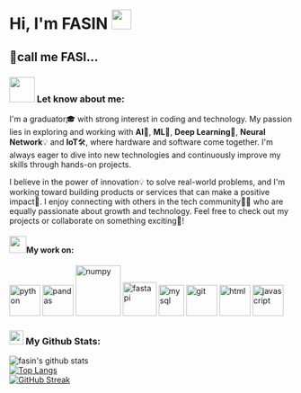 # Hi, I'm FASIN <img src="https://github.com/TheDudeThatCode/TheDudeThatCode/blob/master/Assets/Hi.gif" width="35" />

## 🤙call me FASI...

### <img src="https://github.com/TheDudeThatCode/TheDudeThatCode/blob/master/Assets/Developer.gif" width="45" /> Let know about me:

I'm a graduator🎓 with strong interest in coding and technology. My passion lies in exploring and working with **AI**🤖, **ML**🧠, **Deep Learning**🌌, **Neural Network**💡 and **IoT**🛠, where hardware and software come together. I'm always eager to dive into new technologies and continuously improve my skills through hands-on projects.

I believe in the power of innovation💡 to solve real-world problems, and I'm working toward building products or services that can make a positive impact💫. I enjoy connecting with others in the tech community👯‍♂️ who are equally passionate about growth and technology. Feel free to check out my projects or collaborate on something exciting👀!

#### <img src="https://media.giphy.com/media/WUlplcMpOCEmTGBtBW/giphy.gif" width="30">My work on:
<p>
        <img src="https://www.vectorlogo.zone/logos/python/python-icon.svg" alt="python" width="55" height="55"/> 
        <img src="https://encrypted-tbn0.gstatic.com/images?q=tbn:ANd9GcStQa0p7RCejEFJ3r4HUVFcI3R4Wh89UwtszB7-RBvPXQ&s" alt="pandas" width="55" height="55"/> 
        <img src="https://www.vectorlogo.zone/logos/numpy/numpy-ar21.svg" alt="numpy" width="80" height="90"/>   
        <img src="https://fastapi.tiangolo.com/img/logo-margin/logo-teal.png" alt="fastapi" width="60" height="60"/>
        <img src="https://www.vectorlogo.zone/logos/mysql/mysql-icon.svg" alt="mysql" width="45" height="55"/>        
        <img src="https://www.vectorlogo.zone/logos/git-scm/git-scm-icon.svg" alt="git" width="55" height="55"/>
        <img src="https://www.vectorlogo.zone/logos/w3_html5/w3_html5-icon.svg" alt="html" width="55" height="55"/> 
        <img src="https://upload.vectorlogo.zone/logos/javascript/images/239ec8a4-163e-4792-83b6-3f6d96911757.svg" alt="javascript" width="55" height="55"/> 

### <img src='https://media1.giphy.com/media/du3J3cXyzhj75IOgvA/giphy.gif?cid=ecf05e47x2g034i9pzwtzzsd3xgg2w9nr94t4tflbbgo3008&rid=giphy.gif' width='25' /> My Github Stats:
![fasin's github stats](https://github-readme-stats.vercel.app/api?username=fasinfasi&show_icons=true&hide=contribs,prs&cache_seconds=86400&theme=holi)<br>
[![Top Langs](https://github-readme-stats.vercel.app/api/top-langs/?username=apoorvtyagi&layout=compact&text_color=daf7dc&bg_color=151515&hide=css,html,php)](https://github.com/anuraghazra/github-readme-stats)<br>
[![GitHub Streak](https://github-readme-streak-stats.herokuapp.com/?user=fasinfasi&theme=dark)](https://git.io/streak-stats)
